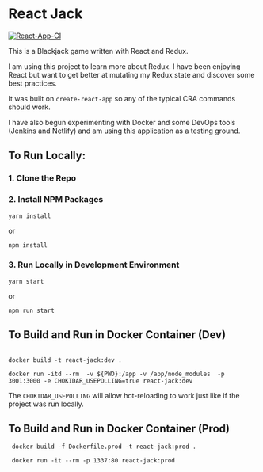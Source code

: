 # React Jack

[![React-App-CI](https://github.com/mwolfhoffman/react-jack/actions/workflows/main.yml/badge.svg?branch=master)](https://github.com/mwolfhoffman/react-jack/actions/workflows/main.yml)

This is a Blackjack game written with React and Redux.

I am using this project to learn more about Redux. I have been enjoying React but want to get better at mutating my Redux state and discover some best practices.

It was built on `create-react-app` so any of the typical CRA commands should work.

I have also begun experimenting with Docker and some DevOps tools (Jenkins and Netlify) and am using this application as a testing ground.


## To Run Locally:

### 1. Clone the Repo

### 2. Install NPM Packages

```
yarn install
```

or

```
npm install
```

### 3. Run Locally in Development Environment

```
yarn start
```

or

```
npm run start
```

## To Build and Run in Docker Container (Dev)

```

docker build -t react-jack:dev .
 
docker run -itd --rm  -v ${PWD}:/app -v /app/node_modules  -p 3001:3000 -e CHOKIDAR_USEPOLLING=true react-jack:dev
```

The `CHOKIDAR_USEPOLLING` will allow hot-reloading to work just like if the project was run locally.


## To Build and Run in Docker Container (Prod)

```
 docker build -f Dockerfile.prod -t react-jack:prod .
 
 docker run -it --rm -p 1337:80 react-jack:prod
```
